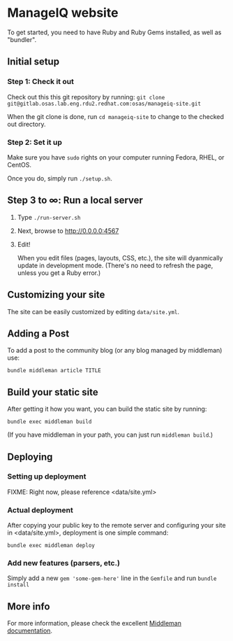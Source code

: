 # ManageIQ website

To get started, you need to have Ruby and Ruby Gems installed, as well
as "bundler".


## Initial setup

### Step 1: Check it out

Check out this this git repository by running:
`git clone git@gitlab.osas.lab.eng.rdu2.redhat.com:osas/manageiq-site.git`

When the git clone is done, run `cd manageiq-site` to change to the
checked out directory.

### Step 2: Set it up

Make sure you have `sudo` rights on your computer running Fedora, RHEL,
or CentOS.

Once you do, simply run `./setup.sh`.

## Step 3 to ∞: Run a local server

1. Type `./run-server.sh`

2. Next, browse to <http://0.0.0.0:4567>

3. Edit!

   When you edit files (pages, layouts, CSS, etc.), the site will
   dyanmically update in development mode. (There's no need to refresh
   the page, unless you get a Ruby error.)


## Customizing your site

The site can be easily customized by editing `data/site.yml`.


## Adding a Post

To add a post to the community blog (or any blog managed by middleman) use:

```
bundle middleman article TITLE
```


## Build your static site

After getting it how you want, you can build the static site by running:

`bundle exec middleman build`

(If you have middleman in your path, you can just run `middleman build`.)


## Deploying

### Setting up deployment

FIXME: Right now, please reference <data/site.yml>

### Actual deployment

After copying your public key to the remote server and configuring your
site in <data/site.yml>, deployment is one simple command:
```
bundle exec middleman deploy
```


### Add new features (parsers, etc.)

Simply add a new `gem 'some-gem-here'` line in the `Gemfile` and run
`bundle install`


## More info

For more information, please check the excellent
[Middleman documentation](http://middlemanapp.com/getting-started/).
